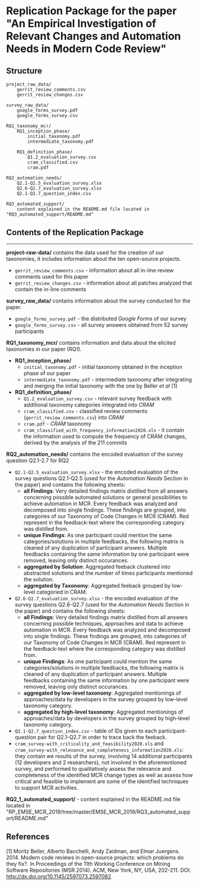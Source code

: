 # Replication Package for the paper "An Empirical Investigation of Relevant Changes and Automation Needs in Modern Code Review"

## Structure
```
project_raw_data/
    gerrit_review_comments.csv
    gerrit_review_changes.csv

survey_raw_data/
    google_forms_survey.pdf
    google_forms_survey.csv

RQ1_taxonomy_mcr/
    RQ1_inception_phase/
        initial_taxonomy.pdf
        intermediate_taxonomy.pdf

    RQ1_definition_phase/
        Q1.2_evaluation_survey.csv
        cram_classified.csv
        cram.pdf

RQ2_automation_needs/
    Q2.1-Q2.5_evaluation_survey.xlsx
    Q2.6-Q2.7_evaluation_survey.xlsx
    Q2.1-Q2.7_question_index.csv
    
RQ3_automated_support/
    content explained in the README.md file located in "RQ3_automated_support/README.md"
```

## Contents of the Replication Package
---
**project-raw-data/** contains the data used for the creation of our taxonomies, it includes information about the ten open-source projects.
- `gerrit_review_comments.csv` - information about all in-line review comments used for this paper
- `gerrit_review_changes.csv` - information about all patches analyzed that contain the in-line comments


**survey_raw_data/** contains information about the survey conducted for the paper.
- `google_forms_survey.pdf` - the distributed *Google Forms* of our survey
- `google_forms_survey.csv` - all survey answers obtained from 52 survey participants

**RQ1_taxonomy_mcr/** contains information and data about the elicited taxonomies in our paper (RQ1).
- **RQ1_inception_phase/**
    - `initial_taxonomy.pdf` - initial taxonomy obtained in the inception phase of our paper
    - `intermediate_taxonomy.pdf` - intermediate taxonomy after integrating and merging the initial taxonomy with the one by Beller *et al* [1]
- **RQ1_definition_phase/**
    - `Q1.2_evaluation_survey.csv` - relevant survey feedback with additional taxonomy categories integrated into *CRAM*
    - `cram_classified.csv` - classified review comments (`gerrit_review_comments.csv`) into *CRAM*
    - `cram.pdf` - *CRAM* taxonomy
    - `cram_classified_with_frequency_information2020.xls` - it contain the information used to compute the frequency of CRAM changes, derived by the analysis of the 211 commits

**RQ2_automation_needs/** contains the encoded evaluation of the survey question Q2.1-2.7 for RQ2
- `Q2.1-Q2.5_evaluation_survey.xlsx` - the encoded evaluation of the survey questions Q2.1-Q2.5 (used for the *Automation Needs* Section in the paper) and contains the following sheets:
    - **all Findings**: Very detailed findings matrix distilled from all answers concerning possible automated solutions or general possibilities to achieve automation in MCR. Every feedback was analyzed and decomposed into single findings. These findings are grouped, into categories of our Taxonomy of Code Changes in MCR (CRAM). Red represent in the feedback-text where the corresponding category was distilled from.
    - **unique Findings**: As one participant could mention the same categories/solutions in multiple feedbacks, the following matrix is cleaned of any duplication of participant answers. Multiple feedbacks containing the same information by one participant were removed, leaving only distinct occurances.
    - **aggregated by Solution**: Aggregated feeback clustered into abstracted solutions and the number of times participants mentioned the solution.
    - **aggregated by Taxonomy**: Aggregated feeback grouped by low-level categoried in CRAM.
- `Q2.6-Q2.7_evaluation_survey.xlsx` - the encoded evaluation of the survey questions Q2.6-Q2.7 (used for the *Automation Needs* Section in the paper) and contains the following sheets:
    - **all Findings**: Very detailed findings matrix distilled from all answers concerning possible techniques, approaches and data to achieve automation in MCR. Every feedback was analyzed and decomposed into single findings. These findings are grouped, into categories of our Taxonomy of Code Changes in MCR (CRAM). Red represent in the feedback-text where the corresponding category was distilled from.
    - **unique Findings**: As one participant could mention the same categories/solutions in multiple feedbacks, the following matrix is cleaned of any duplication of participant answers. Multiple feedbacks containing the same information by one participant were removed, leaving only distinct occurances.
    - **aggregated by low-level taxonomy**: Aggregated mentionings of approaches/data by developers in the survey grouped by low-level taxonomy category.
    - **aggregated by high-level taxonomy**: Aggregated mentionings of approaches/data by developers in the survey grouped by high-level taxonomy category.
- `Q2.1-Q2.7_question_index.csv` - table of IDs given to each participant-question pair for Q2.1-Q2.7 in order to trace back the feeback. 
- `cram_survey-with_criticality_and_feasibility2020.xls` and `cram_survey-with_relevance_and_completeness_information2020.xls`: they contain we results of the survey, involving  14 additional participants (12 developers and 2
researchers), not involved in the aforementioned survey, and performed to qualitatively assess the relevance and completeness
of the identified MCR change types as well as assess how critical and feasible to implement are some of the
identified techniques to support MCR activities. 

**RQ2_1_automated_support/** 
	- content explained in the README.md file located in "RP_EMSE_MCR_2019/tree/master/EMSE_MCR_2019/RQ3_automated_support/README.md"

## References
[1] Moritz Beller, Alberto Bacchelli, Andy Zaidman, and Elmar Juergens. 2014. Modern code reviews
 in open-source projects: which problems do they fix?. In Proceedings of the 11th 
 Working Conference on Mining Software Repositories (MSR 2014). ACM, New York, NY, USA, 202-211. 
 DOI: http://dx.doi.org/10.1145/2597073.2597082   








    


